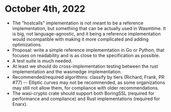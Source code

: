 # October 4th, 2022

* The "hostcalls" implementation is not meant to be a reference implementation, but something that can be actually used in Wasmtime. It is big, not language-agnostic, and it being a reference implementation would incompatible with making it more complicated and adding optimizations.
* Proposal: write a simple reference implememtation in Go or Python, that focuses on readability and is as close to the specification as possible.
* A test suite is much needed.
* At least we should do cross-implementation testing between the rust implementation and the wasmedge implementation.
* Recommended/required algorithms: classify by tiers (Richard, Frank, PR #77) -- Elliptic curves may not be recommended, as some organizations may still not allow them, for compliance with older recommendations.
* The wasi-crypto crate should support both BoringSSL (required for performance and compliance) and Rust implementations (required for Enarx).
